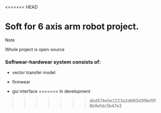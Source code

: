 <<<<<<< HEAD
# Soft for 6 axis arm robot project.

> [!NOTE]
> Whole project is open-source

### Softwear-hardwear system consists of:

* vector transfer model

* firmwear

* gui interface 
=======
In development
>>>>>>> dbd574e5e2223a2d880d3f8e10f8b9e1dc5b47e3
